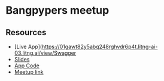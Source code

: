 # Bangpypers meetup

## Resources

* [Live App](https://01gawt82y5abq248rghvdr6p4t.litng-ai-03.litng.ai/view/Swagger
* [Slides](https://docs.google.com/presentation/d/10DhU-xmv8Myu3UivQhi2WpukPuuf5VFaHNV_0PH9srw/edit?usp=sharing)
* [App Code](./fastapi-lightning/app.py)
* [Meetup link](https://www.meetup.com/bangpypers/events/287524028/)
